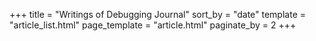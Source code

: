+++
title = "Writings of Debugging Journal"
sort_by = "date"
template = "article_list.html"
page_template = "article.html"
paginate_by = 2
+++

